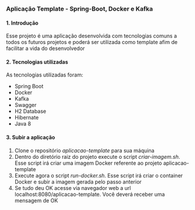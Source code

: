 ### Aplicação Template - Spring-Boot, Docker e Kafka
#### 1. Introdução
Esse projeto é uma aplicação desenvolvida com tecnologias comuns a todos os futuros projetos e poderá ser utilizada como template afim de facilitar a vida do desenvolvedor

#### 2. Tecnologias utilizadas
As tecnologias utilizadas foram:
* Spring Boot
* Docker
* Kafka
* Swagger
* H2 Database
* Hibernate
* Java 8

#### 3. Subir a aplicação
1. Clone o repositório _aplicacao-template_ para sua máquina
2. Dentro do diretório raiz do projeto execute o script _criar-imagem.sh_. Esse script irá criar uma imagem Docker referente ao projeto aplicacao-template
3. Execute agora o script _run-docker.sh_. Esse script irá criar o container Docker e subir a imagem gerada pelo passo anterior
4. Se tudo deu OK acesse via navegador web a url localhost:8080/aplicacao-template. Você deverá receber uma mensagem de OK



